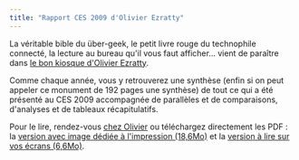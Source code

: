 ```yaml
---
title: "Rapport CES 2009 d'Olivier Ezratty"
---
```


La véritable bible du über-geek, le petit livre rouge du technophile connecté,
la lecture au bureau qu'il vous faut afficher… vient de paraître dans
[le bon kiosque d'Olivier Ezratty](http://www.oezratty.net/wordpress/2009/rapport-ces-2009/).

Comme chaque année, vous y retrouverez une synthèse (enfin si on peut appeler ce
monument de 192 pages une synthèse) de tout ce qui a été présenté au CES 2009
accompagnée de parallèles et de comparaisons, d'analyses et de tableaux
récapitulatifs.

Pour le lire, rendez-vous
[chez Olivier](http://www.oezratty.net/wordpress/2009/rapport-ces-2009/) ou
téléchargez directement les PDF : la
[version avec image dédiée à l'impression (18,6Mo)](<http://www.oezratty.net/wordpress/wp-content/themes/Ezratty2/forcedownload.php?file=/Files/Publications/Olivier%20Ezratty%20CR%20du%20CES%20Jan2009%20(print).pdf>)
et la
[version à lire sur vos écrans (6,6Mo)](<http://www.oezratty.net/wordpress/wp-content/themes/Ezratty2/forcedownload.php?file=/Files/Publications/Olivier%20Ezratty%20CR%20du%20CES%20Jan2009%20(web).pdf>).
